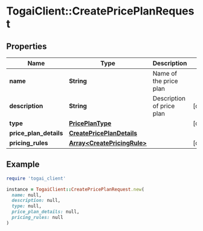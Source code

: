 # TogaiClient::CreatePricePlanRequest

## Properties

| Name | Type | Description | Notes |
| ---- | ---- | ----------- | ----- |
| **name** | **String** | Name of the price plan |  |
| **description** | **String** | Description of price plan | [optional] |
| **type** | [**PricePlanType**](PricePlanType.md) |  | [optional] |
| **price_plan_details** | [**CreatePricePlanDetails**](CreatePricePlanDetails.md) |  |  |
| **pricing_rules** | [**Array&lt;CreatePricingRule&gt;**](CreatePricingRule.md) |  | [optional] |

## Example

```ruby
require 'togai_client'

instance = TogaiClient::CreatePricePlanRequest.new(
  name: null,
  description: null,
  type: null,
  price_plan_details: null,
  pricing_rules: null
)
```

